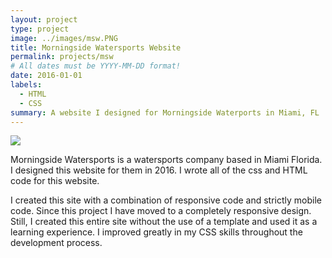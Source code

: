 ```yaml
---
layout: project
type: project
image: ../images/msw.PNG
title: Morningside Watersports Website
permalink: projects/msw
# All dates must be YYYY-MM-DD format!
date: 2016-01-01
labels:
  - HTML
  - CSS
summary: A website I designed for Morningside Waterports in Miami, FL
---
```


<img class="ui image" src="../images/msw.PNG">

Morningside Watersports is a watersports company based in Miami Florida.  I designed this website for them in 2016.  I wrote all of the css and HTML code for this website.

I created this site with a combination of responsive code and strictly mobile code.  Since this project I have moved to a completely responsive design.  Still, I created this entire site without the use of a template and used it as a learning experience.  I improved greatly in my CSS skills throughout the development process.

